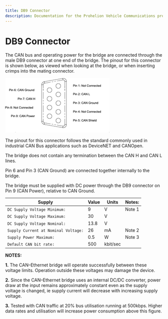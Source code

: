```yaml
---
title: DB9 Connector
description: Documentation for the Prohelion Vehicle Communications protocol
---
```


# DB9 Connector

The CAN bus and operating power for the bridge are connected through the male DB9 connector at one end of the bridge.  The pinout for this connector is shown below, as viewed when looking at the bridge, or when inserting crimps into the mating connector.

![DB9 Connector Diagram](images/DB9_Connector.png)

The pinout for this connector follows the standard commonly used in industrial CAN Bus applications such as DeviceNET and CANOpen.

The bridge does not contain any termination between the CAN H and CAN L lines.
  
Pin 6 and Pin 3 (CAN Ground) are connected together internally to the bridge.

The bridge must be supplied with DC power through the DB9 connector on Pin 9 (CAN Power), relative to CAN Ground.  

| Supply                               | Value | Units    | Notes: |
|--------------------------------------|-------|----------|--------|
| `DC Supply Voltage Minimum:`         | 9     | V        | Note 1 |
| `DC Supply Voltage Maximum:`         | 30    | V        |        |
| `DC Supply Voltage Nominal:`         | 13.8  | V        |        |
| `Supply Current at Nominal Voltage:` | 26    | mA       | Note 2 |
| `Supply Power Maximum:`              | 0.5   | W        | Note 3 |
| `Default CAN bit rate:`              | 500   | kbit/sec |        |

__NOTES:__

__1.__  The CAN–Ethernet bridge will operate successfully between these voltage limits.  Operation outside these voltages may damage the device.

__2.__  Since the CAN–Ethernet bridge uses an internal DC/DC converter, power draw at the input remains approximately constant even as the supply voltage is changed, ie supply current will decrease with increasing supply voltage.

__3.__ Tested with CAN traffic at 20% bus utilisation running at 500kbps.  Higher data rates and utilisation will increase power consumption above this figure.





